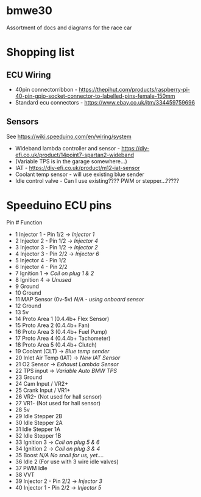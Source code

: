 # bmwe30
Assortment of docs and diagrams for the race car

# Shopping list
## ECU Wiring
* 40pin connectorribbon - https://thepihut.com/products/raspberry-pi-40-pin-gpio-socket-connector-to-labelled-pins-female-150mm
* Standard ecu connectors - https://www.ebay.co.uk/itm/334459759696

## Sensors
See https://wiki.speeduino.com/en/wiring/system
* Wideband lambda controller and sensor - https://diy-efi.co.uk/product/14point7-spartan2-wideband
* (Variable TPS is in the garage somewhere...)
* IAT - https://diy-efi.co.uk/product/m12-iat-sensor
* Coolant temp sensor - will use existing blue sender
* Idle control valve - Can I use existing???? PWM or stepper...?????


# Speeduino ECU pins
Pin #	Function
* 1	Injector 1 - Pin 1/2 -> *Injector 1*
* 2	Injector 2 - Pin 1/2 -> *Injector 4*
* 3	Injector 3 - Pin 1/2 -> *Injector 2*
* 4	Injector 3 - Pin 2/2 -> *Injector 6*
* 5	Injector 4 - Pin 1/2
* 6	Injector 4 - Pin 2/2
* 7	Ignition 1 -> *Coil on plug 1 & 2*
* 8	Ignition 4 -> *Unused*
* 9	Ground
* 10	Ground
* 11	MAP Sensor (0v-5v) *N/A - using onboard sensor*
* 12	Ground
* 13	5v
* 14	Proto Area 1 (0.4.4b+ Flex Sensor)
* 15	Proto Area 2 (0.4.4b+ Fan)
* 16	Proto Area 3 (0.4.4b+ Fuel Pump)
* 17	Proto Area 4 (0.4.4b+ Tachometer)
* 18	Proto Area 5 (0.4.4b+ Clutch)
* 19	Coolant (CLT) -> *Blue temp sender*
* 20	Inlet Air Temp (IAT) -> *New IAT Sensor*
* 21	O2 Sensor -> *Exhaust Lambda Sensor*
* 22	TPS input -> *Variable Auto BMW TPS*
* 23	Ground
* 24	Cam Input / VR2+
* 25	Crank Input / VR1+
* 26	VR2- (Not used for hall sensor)
* 27	VR1- (Not used for hall sensor)
* 28	5v
* 29	Idle Stepper 2B
* 30	Idle Stepper 2A
* 31	Idle Stepper 1A
* 32	Idle Stepper 1B
* 33	Ignition 3 -> *Coil on plug 5 & 6*
* 34	Ignition 2 -> *Coil on plug 3 & 4*
* 35	Boost *N/A No snail for us, yet....*
* 36	Idle 2 (For use with 3 wire idle valves)
* 37	PWM Idle
* 38	VVT
* 39	Injector 2 - Pin 2/2 -> *Injector 3*
* 40	Injector 1 - Pin 2/2 -> *Injector 5*
